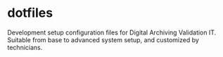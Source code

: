# dotfiles
Development setup configuration files for Digital Archiving Validation IT. Suitable from base to advanced system setup, and customized by technicians.
